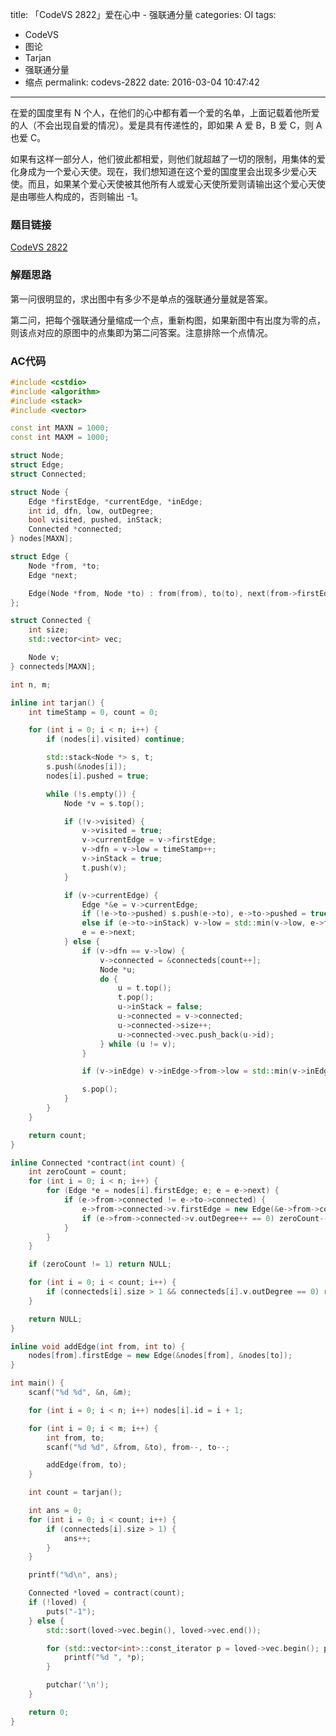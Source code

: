 title: 「CodeVS 2822」爱在心中 - 强联通分量
categories: OI
tags: 
  - CodeVS
  - 图论
  - Tarjan
  - 强联通分量
  - 缩点
permalink: codevs-2822
date: 2016-03-04 10:47:42
---

在爱的国度里有 N 个人，在他们的心中都有着一个爱的名单，上面记载着他所爱的人（不会出现自爱的情况）。爱是具有传递性的，即如果 A 爱 B，B 爱 C，则 A 也爱 C。

如果有这样一部分人，他们彼此都相爱，则他们就超越了一切的限制，用集体的爱化身成为一个爱心天使。现在，我们想知道在这个爱的国度里会出现多少爱心天使。而且，如果某个爱心天使被其他所有人或爱心天使所爱则请输出这个爱心天使是由哪些人构成的，否则输出 -1。

<!-- more -->

### 题目链接
[CodeVS 2822](http://codevs.cn/problem/2822/)

### 解题思路
第一问很明显的，求出图中有多少不是单点的强联通分量就是答案。

第二问，把每个强联通分量缩成一个点，重新构图，如果新图中有出度为零的点，则该点对应的原图中的点集即为第二问答案。注意排除一个点情况。

### AC代码
```cpp
#include <cstdio>
#include <algorithm>
#include <stack>
#include <vector>

const int MAXN = 1000;
const int MAXM = 1000;

struct Node;
struct Edge;
struct Connected;

struct Node {
	Edge *firstEdge, *currentEdge, *inEdge;
	int id, dfn, low, outDegree;
	bool visited, pushed, inStack;
	Connected *connected;
} nodes[MAXN];

struct Edge {
	Node *from, *to;
	Edge *next;

	Edge(Node *from, Node *to) : from(from), to(to), next(from->firstEdge) {}
};

struct Connected {
	int size;
	std::vector<int> vec;

	Node v;
} connecteds[MAXN];

int n, m;

inline int tarjan() {
	int timeStamp = 0, count = 0;

	for (int i = 0; i < n; i++) {
		if (nodes[i].visited) continue;

		std::stack<Node *> s, t;
		s.push(&nodes[i]);
		nodes[i].pushed = true;

		while (!s.empty()) {
			Node *v = s.top();

			if (!v->visited) {
				v->visited = true;
				v->currentEdge = v->firstEdge;
				v->dfn = v->low = timeStamp++;
				v->inStack = true;
				t.push(v);
			}

			if (v->currentEdge) {
				Edge *&e = v->currentEdge;
				if (!e->to->pushed) s.push(e->to), e->to->pushed = true, e->to->inEdge = e;
				else if (e->to->inStack) v->low = std::min(v->low, e->to->dfn);
				e = e->next;
			} else {
				if (v->dfn == v->low) {
					v->connected = &connecteds[count++];
					Node *u;
					do {
						u = t.top();
						t.pop();
						u->inStack = false;
						u->connected = v->connected;
						u->connected->size++;
						u->connected->vec.push_back(u->id);
					} while (u != v);
				}

				if (v->inEdge) v->inEdge->from->low = std::min(v->inEdge->from->low, v->low);

				s.pop();
			}
		}
	}

	return count;
}

inline Connected *contract(int count) {
	int zeroCount = count;
	for (int i = 0; i < n; i++) {
		for (Edge *e = nodes[i].firstEdge; e; e = e->next) {
			if (e->from->connected != e->to->connected) {
				e->from->connected->v.firstEdge = new Edge(&e->from->connected->v, &e->to->connected->v);
				if (e->from->connected->v.outDegree++ == 0) zeroCount--;
			}
		}
	}

	if (zeroCount != 1) return NULL;

	for (int i = 0; i < count; i++) {
		if (connecteds[i].size > 1 && connecteds[i].v.outDegree == 0) return &connecteds[i];
	}

	return NULL;
}

inline void addEdge(int from, int to) {
	nodes[from].firstEdge = new Edge(&nodes[from], &nodes[to]);
}

int main() {
	scanf("%d %d", &n, &m);

	for (int i = 0; i < n; i++) nodes[i].id = i + 1;

	for (int i = 0; i < m; i++) {
		int from, to;
		scanf("%d %d", &from, &to), from--, to--;

		addEdge(from, to);
	}

	int count = tarjan();

	int ans = 0;
	for (int i = 0; i < count; i++) {
		if (connecteds[i].size > 1) {
			ans++;
		}
	}

	printf("%d\n", ans);

	Connected *loved = contract(count);
	if (!loved) {
		puts("-1");
	} else {
		std::sort(loved->vec.begin(), loved->vec.end());

		for (std::vector<int>::const_iterator p = loved->vec.begin(); p != loved->vec.end(); p++) {
			printf("%d ", *p);
		}

		putchar('\n');
	}

	return 0;
}

```
